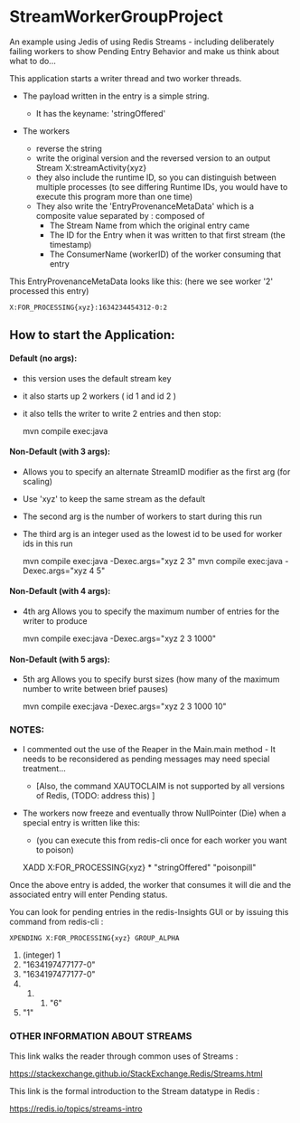 # StreamWorkerGroupProject
An example using Jedis of using Redis Streams - 
including deliberately failing workers to show Pending Entry Behavior 
and make us think about what to do...

This application starts a writer thread and two worker threads.

* The payload written in the entry is a simple string. 
  * It has the keyname: 'stringOffered'

* The workers 
    * reverse the string
    * write the original version and the reversed version to an output Stream X:streamActivity{xyz}
    * they also include the runtime ID, so you can distinguish between multiple processes (to see differing Runtime IDs, you would have to execute this program more than one time) 
    * They also write the 'EntryProvenanceMetaData' which is a composite value separated by : composed of
        * The Stream Name from which the original entry came
        * The ID for the Entry when it was written to that first stream (the timestamp)
        * The ConsumerName (workerID) of the worker consuming that entry 
          
This EntryProvenanceMetaData looks like this: (here we see worker '2' processed this entry)  
          
    X:FOR_PROCESSING{xyz}:1634234454312-0:2


## How to start the Application:

#### Default (no args):
* this version uses the default stream key
* it also starts up 2 workers  ( id 1 and id 2 )
* it also tells the writer to write 2 entries and then stop:
  

    mvn compile exec:java

#### Non-Default (with 3 args):
* Allows you to specify an alternate StreamID modifier as the first arg (for scaling)
* Use 'xyz' to keep the same stream as the default
* The second arg is the number of workers to start during this run
* The third arg is an integer used as the lowest id to be used for worker ids in this run 
  

    mvn compile exec:java -Dexec.args="xyz 2 3"
    mvn compile exec:java -Dexec.args="xyz 4 5"

#### Non-Default (with 4 args):
* 4th arg Allows you to specify the maximum number of entries for the writer to produce


    mvn compile exec:java -Dexec.args="xyz 2 3 1000"

#### Non-Default (with 5 args):
* 5th arg Allows you to specify burst sizes (how many of the maximum number to write between brief pauses)


    mvn compile exec:java -Dexec.args="xyz 2 3 1000 10"

### NOTES:
* I commented out the use of the Reaper in the Main.main method - It needs to be reconsidered as pending messages may need special treatment...
  * [Also, the command XAUTOCLAIM is not supported by all versions of Redis, (TODO: address this) ]

* The workers now freeze and eventually throw NullPointer (Die) when a special entry is written like this:
  *  (you can execute this from redis-cli once for each worker you want to poison)


    XADD X:FOR_PROCESSING{xyz} * "stringOffered" "poisonpill"

Once the above entry is added, the worker that consumes it will die and the associated entry will enter Pending status.

You can look for pending entries in the redis-Insights GUI or by issuing this command from redis-cli :

    XPENDING X:FOR_PROCESSING{xyz} GROUP_ALPHA
1) (integer) 1
2) "1634197477177-0"
3) "1634197477177-0"
4) 1) 1) "6"
2) "1"


### OTHER INFORMATION ABOUT STREAMS
This link walks the reader through common uses of Streams :

https://stackexchange.github.io/StackExchange.Redis/Streams.html

This link is the formal introduction to the Stream datatype in Redis :

https://redis.io/topics/streams-intro



 

 
